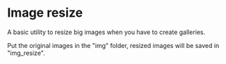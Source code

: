 # Image resize

A basic utility to resize big images when you have to create galleries.

Put the original images in the "img" folder, resized images will be saved in "img_resize".